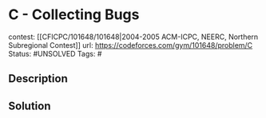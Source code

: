 # C - Collecting Bugs

contest: [[CFICPC/101648/101648|2004-2005 ACM-ICPC, NEERC, Northern Subregional Contest]]
url: https://codeforces.com/gym/101648/problem/C
Status: #UNSOLVED
Tags: #

## Description

## Solution

